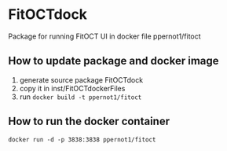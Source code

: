 # FitOCTdock
Package for running FitOCT UI in docker file ppernot1/fitoct

## How to update package and docker image 
1. generate source package FitOCTdock    
2. copy it in inst/FitOCTdockerFiles    
3. run `docker build -t ppernot1/fitoct`

## How to run the docker container
`docker run -d -p 3838:3838 ppernot1/fitoct`
